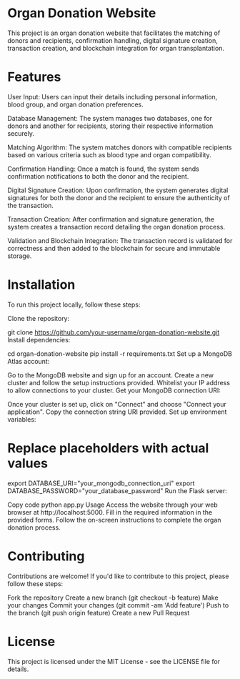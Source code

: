 # Organ Donation Website
This project is an organ donation website that facilitates the matching of donors and recipients, confirmation handling, digital signature creation, transaction creation, and blockchain integration for organ transplantation.

# Features
User Input: Users can input their details including personal information, blood group, and organ donation preferences.

Database Management: The system manages two databases, one for donors and another for recipients, storing their respective information securely.

Matching Algorithm: The system matches donors with compatible recipients based on various criteria such as blood type and organ compatibility.

Confirmation Handling: Once a match is found, the system sends confirmation notifications to both the donor and the recipient.

Digital Signature Creation: Upon confirmation, the system generates digital signatures for both the donor and the recipient to ensure the authenticity of the transaction.

Transaction Creation: After confirmation and signature generation, the system creates a transaction record detailing the organ donation process.

Validation and Blockchain Integration: The transaction record is validated for correctness and then added to the blockchain for secure and immutable storage.

# Installation
To run this project locally, follow these steps:

Clone the repository:

git clone https://github.com/your-username/organ-donation-website.git
Install dependencies:

cd organ-donation-website
pip install -r requirements.txt
Set up a MongoDB Atlas account:

Go to the MongoDB website and sign up for an account.
Create a new cluster and follow the setup instructions provided.
Whitelist your IP address to allow connections to your cluster.
Get your MongoDB connection URI:

Once your cluster is set up, click on "Connect" and choose "Connect your application".
Copy the connection string URI provided.
Set up environment variables:

# Replace placeholders with actual values
export DATABASE_URI="your_mongodb_connection_uri"
export DATABASE_PASSWORD="your_database_password"
Run the Flask server:

Copy code
python app.py
Usage
Access the website through your web browser at http://localhost:5000.
Fill in the required information in the provided forms.
Follow the on-screen instructions to complete the organ donation process.
# Contributing
Contributions are welcome! If you'd like to contribute to this project, please follow these steps:

Fork the repository
Create a new branch (git checkout -b feature)
Make your changes
Commit your changes (git commit -am 'Add feature')
Push to the branch (git push origin feature)
Create a new Pull Request
# License
This project is licensed under the MIT License - see the LICENSE file for details.

